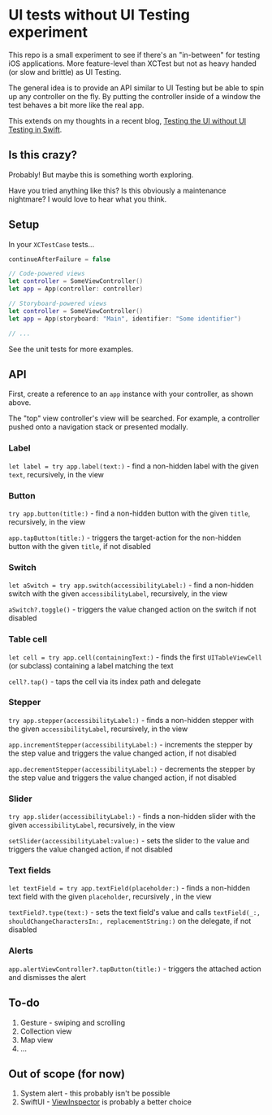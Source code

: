 # UI tests without UI Testing experiment

This repo is a small experiment to see if there's an "in-between" for testing iOS applications. More feature-level than XCTest but not as heavy handed (or slow and brittle) as UI Testing.

The general idea is to provide an API similar to UI Testing but be able to spin up any controller on the fly. By putting the controller inside of a window the test behaves a bit more like the real app.

This extends on my thoughts in a recent blog, [Testing the UI without UI Testing in Swift](https://masilotti.com/testing-ui-without-ui-testing/).

## Is this crazy?

Probably! But maybe this is something worth exploring.

Have you tried anything like this? Is this obviously a maintenance nightmare? I would love to hear what you think.

## Setup

In your `XCTestCase` tests...

```swift
continueAfterFailure = false

// Code-powered views
let controller = SomeViewController()
let app = App(controller: controller)

// Storyboard-powered views
let controller = SomeViewController()
let app = App(storyboard: "Main", identifier: "Some identifier")

// ...
```

See the unit tests for more examples.

## API

First, create a reference to an `app` instance with your controller, as shown above.

The "top" view controller's view will be searched. For example, a controller pushed onto a navigation stack or presented modally.

### Label

`let label = try app.label(text:)` - find a non-hidden label with the given `text`, recursively, in the view

### Button

 `try app.button(title:)` - find a non-hidden button with the given `title`, recursively, in the view
 
 `app.tapButton(title:)` - triggers the target-action for the non-hidden button with the given `title`, if not disabled

### Switch

`let aSwitch = try app.switch(accessibilityLabel:)` - find a non-hidden switch with the given `accessibilityLabel`, recursively, in the view

`aSwitch?.toggle()` - triggers the value changed action on the switch if not disabled

### Table cell

`let cell = try app.cell(containingText:)` - finds the first `UITableViewCell` (or subclass) containing a label matching the text

`cell?.tap()` - taps the cell via its index path and delegate

### Stepper

`try app.stepper(accessibilityLabel:)` - finds a non-hidden stepper with the given `accessibilityLabel`, recursively, in the view

 `app.incrementStepper(accessibilityLabel:)` - increments the stepper by the step value and triggers the value changed action, if not disabled
 
 `app.decrementStepper(accessibilityLabel:)` - decrements the stepper by the step value and triggers the value changed action, if not disabled

### Slider

`try app.slider(accessibilityLabel:)` - finds a non-hidden slider with the given `accessibilityLabel`, recursively, in the view

`setSlider(accessibilityLabel:value:)` - sets the slider to the value and triggers the value changed action, if not disabled

### Text fields

`let textField = try app.textField(placeholder:)` - finds a non-hidden text field with the given `placeholder`, recursively , in the view

 `textField?.type(text:)` - sets the text field's value and calls `textField(_:, shouldChangeCharactersIn:, replacementString:)` on the delegate, if not disabled

### Alerts

`app.alertViewController?.tapButton(title:)` - triggers the attached action and dismisses the alert

## To-do

1. Gesture - swiping and scrolling
1. Collection view
1. Map view
1. ...

## Out of scope (for now)

1. System alert - this probably isn't be possible
1. SwiftUI - [ViewInspector](https://github.com/nalexn/ViewInspector) is probably a better choice
